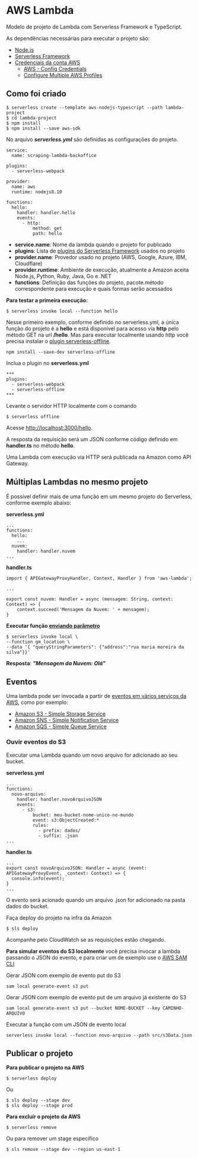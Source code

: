 # AWS Lambda

Modelo de projeto de Lambda com Serverless Framework e TypeScript.

As dependências necessárias para executar o projeto são:

- [Node.js](https://nodejs.org/en/)
- [Serverless Framework](https://serverless.com/)
- [Credenciais da conta AWS](https://www.youtube.com/watch?v=KngM5bfpttA)
  - [AWS - Config Credentials](https://serverless.com/framework/docs/providers/aws/cli-reference/config-credentials/)
  - [Configure Multiple AWS Profiles](https://serverless-stack.com/chapters/configure-multiple-aws-profiles.html)

## Como foi criado

```
$ serverless create --template aws-nodejs-typescript --path lambda-project
$ cd lambda-project
$ npm install
$ npm install --save aws-sdk
```

No arquivo ***serverless.yml*** são definidas as configurações do projeto. 

```
service:
  name: scraping-lambda-backoffice

plugins:
  - serverless-webpack

provider:
  name: aws
  runtime: nodejs8.10

functions:
  hello:
    handler: handler.hello
    events:
      - http:
          method: get
          path: hello
```

- **service.name**: Nome da lambda quando o projeto for publicado
- **plugins**: Lista de [plugins do Serverless Framework](https://serverless.com/plugins/) usados no projeto
- **provider.name**: Provedor usado no projeto (AWS, Google, Azure, IBM, Cloudflare)
- **provider.runtime**: Ambiente de execução, atualmente a Amazon aceita Node.js, Python, Ruby, Java, Go e .NET
- **functions**: Definição das funções do projeto, pacote.método correspondente para execução e quais formas serão acessados


**Para testar a primeira execução:**

```
$ serverless invoke local --function hello
```

Nesse primeiro exemplo, conforme definido no serverless.yml, a única função do projeto é a **hello** e está disponível para acesso via **http** pelo método GET na url **/hello**. Mas para executar localmente usando http você precisa instalar o [plugin serverless-offline](https://www.npmjs.com/package/serverless-offline).

```
npm install --save-dev serverless-offline
```

Inclua o plugin no **serverless.yml**

```
***
plugins:
  - serverless-webpack
  - serverless-offline
***
```

Levante o servidor HTTP localmente com o comando

```
$ serverless offline
```

Acesse [http://localhost:3000/hello](http://localhost:3000/hello).

A resposta da requisição será um JSON conforme código definido em **handler.ts** no método **hello**.

Uma Lambda com execução via HTTP será publicada na Amazon como API Gateway.

## Múltiplas Lambdas no mesmo projeto

É possível definir mais de uma função em um mesmo projeto do Serverless, conforme exemplo abaixo:

**serverless.yml**

```
...
functions:
  hello:
    ...
  nuvem:
    handler: handler.nuvem
...
```

**handler.ts**

```
import { APIGatewayProxyHandler, Context, Handler } from 'aws-lambda';

...

export const nuvem: Handler = async (mensagem: String, context: Context) => {
    context.succeed('Mensagem da Nuvem: ' + mensagem);
}
```

**Executar função [enviando parâmetro](https://serverless.com/framework/docs/providers/aws/cli-reference/invoke-local/)**

```
$ serverless invoke local \
--function gm_location \
--data '{ "queryStringParameters": {"address":"rua maria moreira da silva"}}'
```

**Resposta**: ***"Mensagem da Nuvem: Olá"***

## Eventos

Uma lambda pode ser invocada a partir de [eventos em vários serviços da AWS](https://docs.aws.amazon.com/pt_br/lambda/latest/dg/lambda-services.html), como por exemplo:

- [Amazon S3 - Simple Storage Service](https://docs.aws.amazon.com/pt_br/lambda/latest/dg/with-s3.html)
- [Amazon SNS - Simple Notification Service](https://docs.aws.amazon.com/pt_br/lambda/latest/dg/with-sns.html)
- [Amazon SQS - Simple Queue Service](https://docs.aws.amazon.com/pt_br/lambda/latest/dg/with-sqs.html)

### Ouvir eventos do S3

Executar uma Lambda quando um novo arquivo for adicionado ao seu bucket.

**serverless.yml**

```
...
functions:
  novo-arquivo:
    handler: handler.novoArquivoJSON
    events:
      - s3:
          bucket: meu-bucket-nome-unico-no-mundo
          event: s3:ObjectCreated:*
          rules:
            - prefix: dados/
            - suffix: .json
...
```

**handler.ts**

```
...
export const novoArquivoJSON: Handler = async (event: APIGatewayProxyEvent, _context: Context) => {
  console.info(event);
}
...
```

O evento será acionado quando um arquivo .json for adicionado na pasta dados do bucket.

Faça deploy do projeto na infra da Amazon

```
$ sls deploy
```

Acompanhe pelo CloudWatch se as requisições estão chegando.

**Para simular eventos do S3 localmente** você precisa invocar a lambda passando o JSON do evento, e para criar um de exemplo use o [AWS SAM CLI](https://docs.aws.amazon.com/pt_br/serverless-application-model/latest/developerguide/serverless-sam-cli-install.html)

Gerar JSON com exemplo de evento put do S3

```
sam local generate-event s3 put
```

Gerar JSON com exemplo de evento put de um arquivo já existente do S3

```
sam local generate-event s3 put --bucket NOME-BUCKET --key CAMINHO-ARQUIVO
```

Executar a função com um JSON de evento local

```
serverless invoke local --function novo-arquivo --path src/s3Data.json
```


## Publicar o projeto

**Para publicar o projeto na AWS**

```
$ serverless deploy
```

Ou

```
$ sls deploy --stage dev
$ sls deploy --stage prod
```

**Para excluir o projeto da AWS**

```
$ serverless remove
```

Ou para remover um stage específico

```
$ sls remove --stage dev --region us-east-1
```
